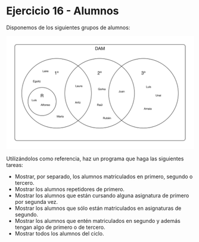 # Ejercicio 16 - Alumnos

Disponemos de los siguientes grupos de alumnos:

![](grupos.png)

Utilizándolos como referencia, haz un programa que haga las siguientes tareas:

- Mostrar, por separado, los alumnos matriculados en primero, segundo o tercero.
- Mostrar los alumnos repetidores de primero.
- Mostrar los alumnos que están cursando alguna asignatura de primero por segunda vez.
- Mostrar los alumnos que sólo están matriculados en asignaturas de segundo.
- Mostrar los alumnos que entén matriculados en segundo y además tengan algo de primero o de tercero.
- Mostrar todos los alumnos del ciclo.

